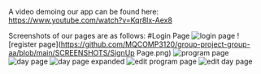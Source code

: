 A video demoing our app can be found here: 
https://www.youtube.com/watch?v=Kqr8lx-Aex8 

Screenshots of our pages are as follows:
#Login Page
![login page](https://github.com/MQCOMP3120/group-project-group-aa/blob/main/SCREENSHOTS/LoginPage.png)
![register page](https://github.com/MQCOMP3120/group-project-group-aa/blob/main/SCREENSHOTS/SignUp Page.png)
![program page](https://github.com/MQCOMP3120/group-project-group-aa/blob/main/SCREENSHOTS/ProgramPage.png)
![day page](https://github.com/MQCOMP3120/group-project-group-aa/blob/main/SCREENSHOTS/DayPage.png)
![day page expanded](https://github.com/MQCOMP3120/group-project-group-aa/blob/main/SCREENSHOTS/DayPage_Expanded.png)
![edit program page](https://github.com/MQCOMP3120/group-project-group-aa/blob/main/SCREENSHOTS/EditProgramPage.png)
![edit day page](https://github.com/MQCOMP3120/group-project-group-aa/blob/main/SCREENSHOTS/EditDayPage.png)
